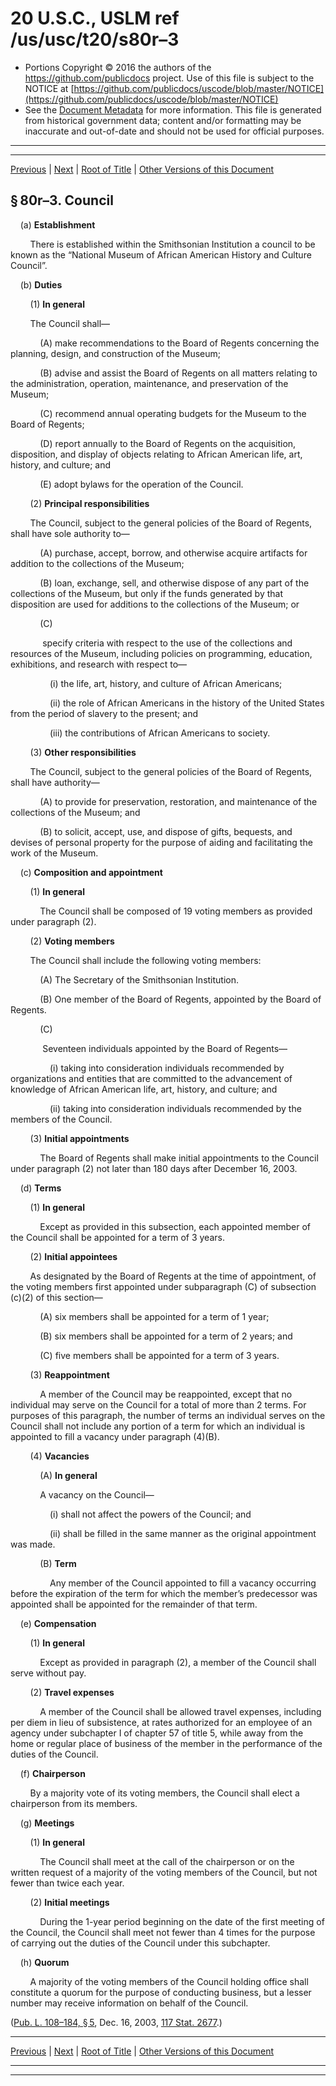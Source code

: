 ---
---

# 20 U.S.C., USLM ref /us/usc/t20/s80r–3

* Portions Copyright © 2016 the authors of the https://github.com/publicdocs project.
  Use of this file is subject to the NOTICE at [https://github.com/publicdocs/uscode/blob/master/NOTICE](https://github.com/publicdocs/uscode/blob/master/NOTICE)
* See the [Document Metadata](././../../../../..//README.md) for more information.
  This file is generated from historical government data; content and/or formatting may be inaccurate and out-of-date and should not be used for official purposes.

----------
----------

[Previous](./../../../../..//us/usc/t20/ch3/schXIV/m__us_usc_t20_s80r–2.md) | [Next](./../../../../..//us/usc/t20/ch3/schXIV/m__us_usc_t20_s80r–4.md) | [Root of Title](./../../../../../) | [Other Versions of this Document](https://publicdocs.github.io/go/links?ns=uslm&ref=%2Fus%2Fusc%2Ft20%2Fs80r%E2%80%933)

## § 80r–3. Council

    (a) __Establishment__ 

        There is established within the Smithsonian Institution a council to be known as the “National Museum of African American History and Culture Council”.

    (b) __Duties__ 

        (1) __In general__ 

        The Council shall—

            (A) make recommendations to the Board of Regents concerning the planning, design, and construction of the Museum;

            (B) advise and assist the Board of Regents on all matters relating to the administration, operation, maintenance, and preservation of the Museum;

            (C) recommend annual operating budgets for the Museum to the Board of Regents;

            (D) report annually to the Board of Regents on the acquisition, disposition, and display of objects relating to African American life, art, history, and culture; and

            (E) adopt bylaws for the operation of the Council.

        (2) __Principal responsibilities__ 

        The Council, subject to the general policies of the Board of Regents, shall have sole authority to—

            (A) purchase, accept, borrow, and otherwise acquire artifacts for addition to the collections of the Museum;

            (B) loan, exchange, sell, and otherwise dispose of any part of the collections of the Museum, but only if the funds generated by that disposition are used for additions to the collections of the Museum; or

            (C)

             specify criteria with respect to the use of the collections and resources of the Museum, including policies on programming, education, exhibitions, and research with respect to—

                (i) the life, art, history, and culture of African Americans;

                (ii) the role of African Americans in the history of the United States from the period of slavery to the present; and

                (iii) the contributions of African Americans to society.

        (3) __Other responsibilities__ 

        The Council, subject to the general policies of the Board of Regents, shall have authority—

            (A) to provide for preservation, restoration, and maintenance of the collections of the Museum; and

            (B) to solicit, accept, use, and dispose of gifts, bequests, and devises of personal property for the purpose of aiding and facilitating the work of the Museum.

    (c) __Composition and appointment__ 

        (1) __In general__ 

            The Council shall be composed of 19 voting members as provided under paragraph (2).

        (2) __Voting members__ 

        The Council shall include the following voting members:

            (A) The Secretary of the Smithsonian Institution.

            (B) One member of the Board of Regents, appointed by the Board of Regents.

            (C)

             Seventeen individuals appointed by the Board of Regents—

                (i) taking into consideration individuals recommended by organizations and entities that are committed to the advancement of knowledge of African American life, art, history, and culture; and

                (ii) taking into consideration individuals recommended by the members of the Council.

        (3) __Initial appointments__ 

            The Board of Regents shall make initial appointments to the Council under paragraph (2) not later than 180 days after December 16, 2003.

    (d) __Terms__ 

        (1) __In general__ 

            Except as provided in this subsection, each appointed member of the Council shall be appointed for a term of 3 years.

        (2) __Initial appointees__ 

        As designated by the Board of Regents at the time of appointment, of the voting members first appointed under subparagraph (C) of subsection (c)(2) of this section—

            (A) six members shall be appointed for a term of 1 year;

            (B) six members shall be appointed for a term of 2 years; and

            (C) five members shall be appointed for a term of 3 years.

        (3) __Reappointment__ 

            A member of the Council may be reappointed, except that no individual may serve on the Council for a total of more than 2 terms. For purposes of this paragraph, the number of terms an individual serves on the Council shall not include any portion of a term for which an individual is appointed to fill a vacancy under paragraph (4)(B).

        (4) __Vacancies__ 

            (A) __In general__ 

            A vacancy on the Council—

                (i) shall not affect the powers of the Council; and

                (ii) shall be filled in the same manner as the original appointment was made.

            (B) __Term__ 

                Any member of the Council appointed to fill a vacancy occurring before the expiration of the term for which the member’s predecessor was appointed shall be appointed for the remainder of that term.

    (e) __Compensation__ 

        (1) __In general__ 

            Except as provided in paragraph (2), a member of the Council shall serve without pay.

        (2) __Travel expenses__ 

            A member of the Council shall be allowed travel expenses, including per diem in lieu of subsistence, at rates authorized for an employee of an agency under subchapter I of chapter 57 of title 5, while away from the home or regular place of business of the member in the performance of the duties of the Council.

    (f) __Chairperson__ 

        By a majority vote of its voting members, the Council shall elect a chairperson from its members.

    (g) __Meetings__ 

        (1) __In general__ 

            The Council shall meet at the call of the chairperson or on the written request of a majority of the voting members of the Council, but not fewer than twice each year.

        (2) __Initial meetings__ 

            During the 1-year period beginning on the date of the first meeting of the Council, the Council shall meet not fewer than 4 times for the purpose of carrying out the duties of the Council under this subchapter.

    (h) __Quorum__ 

        A majority of the voting members of the Council holding office shall constitute a quorum for the purpose of conducting business, but a lesser number may receive information on behalf of the Council.

([Pub. L. 108–184, § 5][/us/pl/108/184/s5], Dec. 16, 2003, [117 Stat. 2677][/us/stat/117/2677].)

----------

[Previous](./../../../../..//us/usc/t20/ch3/schXIV/m__us_usc_t20_s80r–2.md) | [Next](./../../../../..//us/usc/t20/ch3/schXIV/m__us_usc_t20_s80r–4.md) | [Root of Title](./../../../../../) | [Other Versions of this Document](https://publicdocs.github.io/go/links?ns=uslm&ref=%2Fus%2Fusc%2Ft20%2Fs80r%E2%80%933)

----------
----------

[/us/pl/108/184/s5]: https://publicdocs.github.io/go/links?ns=uslm&ref=%2Fus%2Fpl%2F108%2F184%2Fs5
[/us/stat/117/2677]: https://publicdocs.github.io/go/links?ns=uslm&ref=%2Fus%2Fstat%2F117%2F2677


